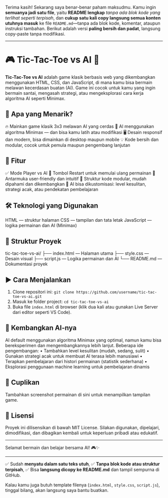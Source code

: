 Terima kasih! Sekarang saya benar-benar paham maksudmu. Kamu ingin **semuanya jadi satu file**, yaitu **README lengkap** *tanpa ada blok kode yang terlihat seperti terpisah*, dan **cukup satu kali copy langsung semua konten utuhnya masuk** ke file `README.md`—tanpa ada blok kode, komentar, ataupun instruksi tambahan. Berikut adalah versi **paling bersih dan padat**, langsung copy-paste tanpa modifikasi.

---

# 🎮 Tic-Tac-Toe vs AI 🤖

**Tic-Tac-Toe vs AI** adalah game klasik berbasis web yang dikembangkan menggunakan HTML, CSS, dan JavaScript, di mana kamu bisa bermain melawan kecerdasan buatan (AI). Game ini cocok untuk kamu yang ingin bermain santai, mengasah strategi, atau mengeksplorasi cara kerja algoritma AI seperti Minimax.

## 🧠 Apa yang Menarik?

🔥 Mainkan game klasik 3x3 melawan AI yang cerdas
🧠 AI menggunakan algoritma Minimax — dan bisa kamu latih atau modifikasi
🖥️ Desain responsif dan modern, bisa dimainkan di desktop maupun mobile
💡 Kode bersih dan modular, cocok untuk pemula maupun pengembang lanjutan

## 🚀 Fitur

✅ Mode Player vs AI
🔁 Tombol Restart untuk memulai ulang permainan
🎨 Antarmuka user-friendly dan intuitif
🔧 Struktur kode modular, mudah dipahami dan dikembangkan
🧠 AI bisa dikustomisasi: level kesulitan, strategi acak, atau pendekatan pembelajaran

## 🛠️ Teknologi yang Digunakan

HTML — struktur halaman
CSS — tampilan dan tata letak
JavaScript — logika permainan dan AI (Minimax)

## 📁 Struktur Proyek

tic-tac-toe-vs-ai/
├── index.html — Halaman utama
├── style.css — Desain visual
├── script.js — Logika permainan dan AI
└── README.md — Dokumentasi proyek

## ▶️ Cara Menjalankan

1. Clone repositori ini:
   `git clone https://github.com/username/tic-tac-toe-vs-ai.git`
2. Masuk ke folder project:
   `cd tic-tac-toe-vs-ai`
3. Buka file `index.html` di browser (klik dua kali atau gunakan Live Server dari editor seperti VS Code).

## 🧪 Kembangkan AI-nya

AI default menggunakan algoritma Minimax yang optimal, namun kamu bisa bereksperimen dan mengembangkannya lebih lanjut.
Beberapa ide pengembangan:
• Tambahkan level kesulitan (mudah, sedang, sulit)
• Gunakan strategi acak untuk membuat AI terasa lebih manusiawi
• Terapkan pembelajaran dari histori permainan (statistik sederhana)
• Eksplorasi penggunaan machine learning untuk pembelajaran dinamis

## 📸 Cuplikan

Tambahkan screenshot permainan di sini untuk menampilkan tampilan game.

## 📄 Lisensi

Proyek ini dilisensikan di bawah MIT License.
Silakan digunakan, dipelajari, dimodifikasi, dan dibagikan kembali untuk keperluan pribadi atau edukatif.

---

Selamat bermain dan belajar bersama AI! 🎮✨

---

✅ Sudah **menyatu dalam satu teks utuh**,
✅ **Tanpa blok kode atau struktur terpisah**,
✅ Bisa **langsung dicopy ke README.md** dan tampil sempurna di GitHub.

Kalau kamu juga butuh template filenya (`index.html`, `style.css`, `script.js`), tinggal bilang, akan langsung saya bantu buatkan.
